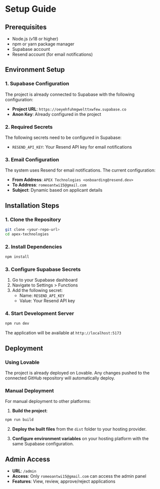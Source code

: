 
# Setup Guide

## Prerequisites
- Node.js (v18 or higher)
- npm or yarn package manager
- Supabase account
- Resend account (for email notifications)

## Environment Setup

### 1. Supabase Configuration
The project is already connected to Supabase with the following configuration:
- **Project URL**: `https://oeyehfuhmgwelttxwfew.supabase.co`
- **Anon Key**: Already configured in the project

### 2. Required Secrets
The following secrets need to be configured in Supabase:
- `RESEND_API_KEY`: Your Resend API key for email notifications

### 3. Email Configuration
The system uses Resend for email notifications. The current configuration:
- **From Address**: `APEX Technologies <onboarding@resend.dev>`
- **To Address**: `romeoantwi15@gmail.com`
- **Subject**: Dynamic based on applicant details

## Installation Steps

### 1. Clone the Repository
```bash
git clone <your-repo-url>
cd apex-technologies
```

### 2. Install Dependencies
```bash
npm install
```

### 3. Configure Supabase Secrets
1. Go to your Supabase dashboard
2. Navigate to Settings > Functions
3. Add the following secret:
   - Name: `RESEND_API_KEY`
   - Value: Your Resend API key

### 4. Start Development Server
```bash
npm run dev
```

The application will be available at `http://localhost:5173`

## Deployment

### Using Lovable
The project is already deployed on Lovable. Any changes pushed to the connected GitHub repository will automatically deploy.

### Manual Deployment
For manual deployment to other platforms:

1. **Build the project**:
```bash
npm run build
```

2. **Deploy the built files** from the `dist` folder to your hosting provider.

3. **Configure environment variables** on your hosting platform with the same Supabase configuration.

## Admin Access
- **URL**: `/admin`
- **Access**: Only `romeoantwi15@gmail.com` can access the admin panel
- **Features**: View, review, approve/reject applications

